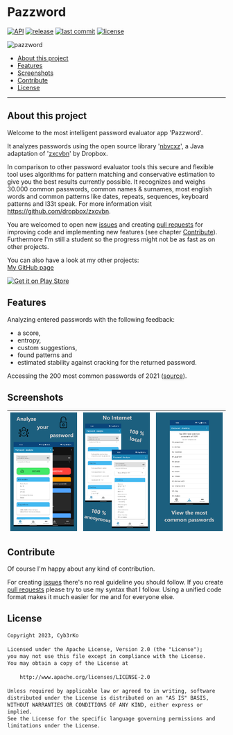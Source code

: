 # Pazzword
[![API](https://img.shields.io/badge/API-21%2B-brightgreen.svg?style=flat)](https://android-arsenal.com/api?level=21)
[![release](https://img.shields.io/github/release/cyb3rko/pazzword.svg)](https://github.com/cyb3rko/pazzword/releases/latest)
[![last commit](https://img.shields.io/github/last-commit/cyb3rko/pazzword?color=F34C9F)](https://github.com/cyb3rko/pazzword/commits/master)
[![license](https://img.shields.io/github/license/cyb3rko/pazzword)](https://opensource.org/licenses/MIT)

![pazzword](https://socialify.git.ci/cyb3rko/pazzword/image?description=1&font=Inter&forks=1&issues=1&logo=https%3A%2F%2Fcdn.cyb3rko.de%2FApps%2FPazzword%2Fpazzword.png&owner=1&pattern=Signal&pulls=1&stargazers=1&theme=Dark)

- [About this project](#about-this-project)  
    <!-- - [Translation](#translation) -->
- [Features](#features)  
- [Screenshots](#screenshots)   
- [Contribute](#contribute)  
- [License](#license)  

---

## About this project
Welcome to the most intelligent password evaluator app 'Pazzword'.

It analyzes passwords using the open source library '[nbvcxz](https://github.com/GoSimpleLLC/nbvcxz)', a Java adaptation of '[zxcvbn](https://github.com/dropbox/zxcvbn)' by Dropbox.

In comparison to other password evaluator tools this secure and flexible tool uses algorithms for pattern matching and conservative estimation to give you the best results currently possible. It recognizes and weighs 30.000 common passwords, common names & surnames, most english words and common patterns like dates, repeats, sequences, keyboard patterns and l33t speak.
For more information visit https://github.com/dropbox/zxcvbn.

You are welcomed to open new [issues](https://github.com/cyb3rko/pazzword/issues) and creating [pull requests](https://github.com/cyb3rko/pazzword/pulls) for improving code and implementing new features (see chapter [Contribute](#contribute)).  
Furthermore I'm still a student so the progress might not be as fast as on other projects.

You can also have a look at my other projects:  
[My GitHub page](https://github.com/cyb3rko)

<a href="https://play.google.com/store/apps/details?id=com.cyb3rko.pazzword"><img src="https://play.google.com/intl/en_us/badges/images/generic/en_badge_web_generic.png" alt="Get it on Play Store" height="100"></a>

<!-- ### Translation

[TRANSLATION PROJECT](https://poeditor.com/join/project?hash=ygnGPjgRfN)

You can now translate this app in many different languages.  
If you can't find a language you're looking for, just drop me a mail at niko@cyb3rko.de and I will add it. -->

## Features
Analyzing entered passwords with the following feedback:
- a score,
- entropy,
- custom suggestions,
- found patterns and
- estimated stability against cracking
for the returned password.

Accessing the 200 most common passwords of 2021 ([source](https://nordpass.com/most-common-passwords-list/)).

## Screenshots

|<img src=".github/images/screenshot_1.png" width="270">|<img src=".github/images/screenshot_2.png" width="270">|<img src=".github/images/screenshot_3.png" width="270">|
|:---:|:---:|:---:|

## Contribute
Of course I'm happy about any kind of contribution.

For creating [issues](https://github.com/cyb3rko/pazzword/issues) there's no real guideline you should follow.
If you create [pull requests](https://github.com/cyb3rko/pazzword/pulls) please try to use my syntax that I follow.
Using a unified code format makes it much easier for me and for everyone else.

## License

    Copyright 2023, Cyb3rKo

    Licensed under the Apache License, Version 2.0 (the "License");
    you may not use this file except in compliance with the License.
    You may obtain a copy of the License at
    
        http://www.apache.org/licenses/LICENSE-2.0

    Unless required by applicable law or agreed to in writing, software
    distributed under the License is distributed on an "AS IS" BASIS,
    WITHOUT WARRANTIES OR CONDITIONS OF ANY KIND, either express or implied.
    See the License for the specific language governing permissions and
    limitations under the License.